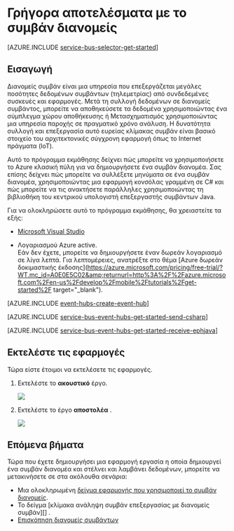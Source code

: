<properties
    pageTitle="Γρήγορα αποτελέσματα με το συμβάν διανομείς σε C# | Microsoft Azure"
    description="Παρακολουθήστε αυτήν την εκμάθηση για να ξεκινήσετε να χρησιμοποιείτε διανομείς συμβάν Azure; Αποστολή συμβάντα σε C# και λήψη τους σε Java χρησιμοποιώντας το EventProcessorHost."
    services="event-hubs"
    documentationCenter=""
    authors="jtaubensee"
    manager="timlt"
    editor=""/>

<tags
    ms.service="event-hubs"
    ms.workload="na"
    ms.tgt_pltfrm="na"
    ms.devlang="na"
    ms.topic="hero-article"
    ms.date="09/27/2016"
    ms.author="jotaub;sethm"/>

# <a name="get-started-with-event-hubs"></a>Γρήγορα αποτελέσματα με το συμβάν διανομείς

[AZURE.INCLUDE [service-bus-selector-get-started](../../includes/service-bus-selector-get-started.md)]

## <a name="introduction"></a>Εισαγωγή

Διανομείς συμβάν είναι μια υπηρεσία που επεξεργάζεται μεγάλες ποσότητες δεδομένων συμβάντων (τηλεμετρίας) από συνδεδεμένες συσκευές και εφαρμογές. Μετά τη συλλογή δεδομένων σε διανομείς συμβάντος, μπορείτε να αποθηκεύσετε τα δεδομένα χρησιμοποιώντας ένα σύμπλεγμα χώρου αποθήκευσης ή Μετασχηματισμός χρησιμοποιώντας μια υπηρεσία παροχής σε πραγματικό χρόνο ανάλυση. Η δυνατότητα συλλογή και επεξεργασία αυτό ευρείας κλίμακας συμβάν είναι βασικό στοιχείο του αρχιτεκτονικές σύγχρονη εφαρμογή όπως το Internet πράγματα (IoT).

Αυτό το πρόγραμμα εκμάθησης δείχνει πώς μπορείτε να χρησιμοποιήσετε το Azure κλασική πύλη για να δημιουργήσετε ένα συμβάν διανομέα. Σας επίσης δείχνει πώς μπορείτε να συλλέξετε μηνύματα σε ένα συμβάν διανομέα, χρησιμοποιώντας μια εφαρμογή κονσόλας γραμμένη σε C# και πώς μπορείτε να τις ανακτήσετε παράλληλες χρησιμοποιώντας τη βιβλιοθήκη του κεντρικού υπολογιστή επεξεργαστής συμβάντων Java.

Για να ολοκληρώσετε αυτό το πρόγραμμα εκμάθησης, θα χρειαστείτε τα εξής:

+ [Microsoft Visual Studio](http://visualstudio.com)

+ Λογαριασμού Azure active. <br/>Εάν δεν έχετε, μπορείτε να δημιουργήσετε έναν δωρεάν λογαριασμό σε λίγα λεπτά. Για λεπτομέρειες, ανατρέξτε στο θέμα [Azure δωρεάν δοκιμαστικής έκδοσης](https://azure.microsoft.com/pricing/free-trial/?WT.mc_id=A0E0E5C02&amp;returnurl=http%3A%2F%2Fazure.microsoft.com%2Fen-us%2Fdevelop%2Fmobile%2Ftutorials%2Fget-started%2F target="_blank").

[AZURE.INCLUDE [event-hubs-create-event-hub](../../includes/event-hubs-create-event-hub.md)]

[AZURE.INCLUDE [service-bus-event-hubs-get-started-send-csharp](../../includes/service-bus-event-hubs-get-started-send-csharp.md)]

[AZURE.INCLUDE [service-bus-event-hubs-get-started-receive-ephjava](../../includes/service-bus-event-hubs-get-started-receive-ephjava.md)]

## <a name="run-the-applications"></a>Εκτελέστε τις εφαρμογές

Τώρα είστε έτοιμοι να εκτελέσετε τις εφαρμογές.

1.  Εκτελέστε το **ακουστικό** έργο.

    ![][21]

2.  Εκτελέστε το έργο **αποστολέα** .

    ![][22]

## <a name="next-steps"></a>Επόμενα βήματα

Τώρα που έχετε δημιουργήσει μια εφαρμογή εργασία η οποία δημιουργεί ένα συμβάν διανομέα και στέλνει και λαμβάνει δεδομένων, μπορείτε να μετακινήσετε σε στα ακόλουθα σενάρια:

- Μια ολοκληρωμένη [δείγμα εφαρμογής που χρησιμοποιεί το συμβάν διανομείς][].
- Το δείγμα [κλίμακα ανάληψη συμβάν επεξεργασίας με διανομείς συμβάν][] .
- [Επισκόπηση διανομείς συμβάντων][]

<!-- Images. -->
[21]: ./media/event-hubs-csharp-ephjava-getstarted/ephjava.png
[22]: ./media/event-hubs-csharp-ephjava-getstarted/cs-send.png

<!-- Links -->
[Azure classic portal]: https://manage.windowsazure.com/
[Επισκόπηση διανομείς συμβάντων]: event-hubs-overview.md
[δείγμα εφαρμογής που χρησιμοποιεί το συμβάν διανομείς]: https://code.msdn.microsoft.com/Service-Bus-Event-Hub-286fd097
[Διαβάθμιση της εκδήλωσης επεξεργασίας με διανομείς συμβάντος]: https://code.msdn.microsoft.com/Service-Bus-Event-Hub-45f43fc3
